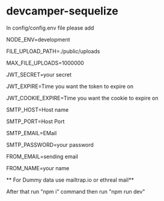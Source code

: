 # devcamper-sequelize

In config/config.env file please add

NODE_ENV=development

FILE_UPLOAD_PATH=./public/uploads

MAX_FILE_UPLOADS=1000000   

JWT_SECRET=your secret

JWT_EXPIRE=Time you want the token to expire on

JWT_COOKIE_EXPIRE=Time you want the cookie to expire on


SMTP_HOST=Host name

SMTP_PORT=Host Port

SMTP_EMAIL=EMail

SMTP_PASSWORD=your password

FROM_EMAIL=sending email

FROM_NAME=your name

** For Dummy data use mailtrap.io or ethreal mail**


After that run "npm i" command then  run "npm run dev"
